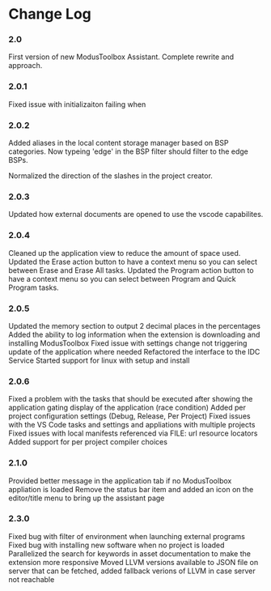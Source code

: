 # Change Log

### 2.0
First version of new ModusToolbox Assistant.  Complete rewrite and approach.

### 2.0.1
Fixed issue with initializaiton failing when

### 2.0.2
Added aliases in the local content storage manager based on BSP categories.  Now
typeing 'edge' in the BSP filter should filter to the edge BSPs.

Normalized the direction of the slashes in the project creator.

### 2.0.3
Updated how external documents are opened to use the vscode capabilites.

### 2.0.4
Cleaned up the application view to reduce the amount of space used.
Updated the Erase action button to have a context menu so you can select between Erase and Erase All tasks.
Updated the Program action button to have a context menu so you can select between Program and Quick Program tasks.

### 2.0.5
Updated the memory section to output 2 decimal places in the percentages
Added the ability to log information when the extension is downloading and installing ModusToolbox
Fixed issue with settings change not triggering update of the application where needed
Refactored the interface to the IDC Service
Started support for linux with setup and install

### 2.0.6
Fixed a problem with the tasks that should be executed after showing the application gating display of the application (race condition)
Added per project configuration settings (Debug, Release, Per Project)
Fixed issues with the VS Code tasks and settings and appliations with multiple projects
Fixed issues with local manifests referenced via FILE: url resource locators 
Added support for per project compiler choices

### 2.1.0
Provided better message in the application tab if no ModusToolbox appliation is loaded
Remove the status bar item and added an icon on the editor/title menu to bring up the assistant page

### 2.3.0
Fixed bug with filter of environment when launching external programs
Fixed bug with installing new software when no project is loaded
Parallelized the search for keywords in asset documentation to make the extension more responsive
Moved LLVM versions available to JSON file on server that can be fetched, added fallback verions of LLVM in case server not reachable
